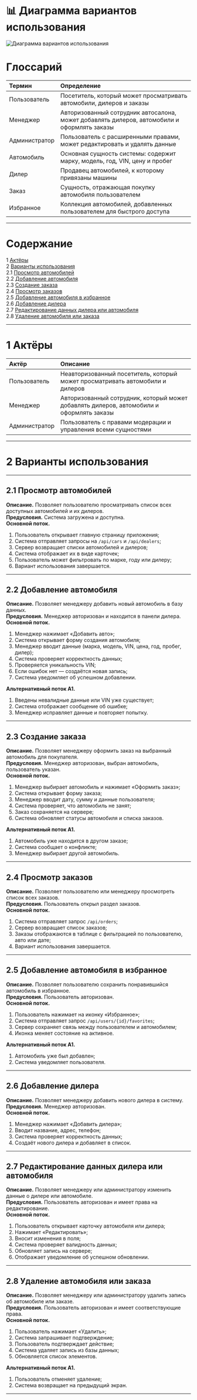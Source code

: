 # 📊 Диаграмма вариантов использования

![Диаграмма вариантов использования](images/use_cases.png)

# Глоссарий

| Термин | Определение |
|:--|:--|
| Пользователь | Посетитель, который может просматривать автомобили, дилеров и заказы |
| Менеджер | Авторизованный сотрудник автосалона, может добавлять дилеров, автомобили и оформлять заказы |
| Администратор | Пользователь с расширенными правами, может редактировать и удалять данные |
| Автомобиль | Основная сущность системы: содержит марку, модель, год, VIN, цену и пробег |
| Дилер | Продавец автомобилей, к которому привязаны машины |
| Заказ | Сущность, отражающая покупку автомобиля пользователем |
| Избранное | Коллекция автомобилей, добавленных пользователем для быстрого доступа |

---

# Содержание
1 [Актёры](#actors)  
2 [Варианты использования](#use_cases)  
2.1 [Просмотр автомобилей](#view_cars)  
2.2 [Добавление автомобиля](#add_car)  
2.3 [Создание заказа](#create_order)  
2.4 [Просмотр заказов](#view_orders)  
2.5 [Добавление автомобиля в избранное](#add_favorite)  
2.6 [Добавление дилера](#add_dealer)  
2.7 [Редактирование данных дилера или автомобиля](#edit_data)  
2.8 [Удаление автомобиля или заказа](#delete_data)  

---

<a name="actors"></a>

# 1 Актёры

| Актёр | Описание |
|:--|:--|
| Пользователь | Неавторизованный посетитель, который может просматривать автомобили и дилеров |
| Менеджер | Авторизованный сотрудник, который может добавлять дилеров, автомобили и оформлять заказы |
| Администратор | Пользователь с правами модерации и управления всеми сущностями |

---

<a name="use_cases"></a>

# 2 Варианты использования

---

<a name="view_cars"></a>

## 2.1 Просмотр автомобилей

**Описание.** Позволяет пользователю просматривать список всех доступных автомобилей и их дилеров.  
**Предусловия.** Система загружена и доступна.  
**Основной поток.**
1. Пользователь открывает главную страницу приложения;  
2. Система отправляет запросы на `/api/cars` и `/api/dealers`;  
3. Сервер возвращает списки автомобилей и дилеров;  
4. Система отображает их в виде карточек;  
5. Пользователь может фильтровать по марке, году или дилеру;  
6. Вариант использования завершается.  

---

<a name="add_car"></a>

## 2.2 Добавление автомобиля

**Описание.** Позволяет менеджеру добавить новый автомобиль в базу данных.  
**Предусловия.** Менеджер авторизован и находится в панели дилера.  
**Основной поток.**
1. Менеджер нажимает «Добавить авто»;  
2. Система открывает форму создания автомобиля;  
3. Менеджер вводит данные (марка, модель, VIN, цена, год, пробег, дилер);  
4. Система проверяет корректность данных;  
5. Проверяется уникальность VIN;  
6. Если ошибок нет — создаётся новая запись;  
7. Система уведомляет об успешном добавлении.  

**Альтернативный поток А1.**  
1. Введены невалидные данные или VIN уже существует;  
2. Система отображает сообщение об ошибке;  
3. Менеджер исправляет данные и повторяет попытку.  

---

<a name="create_order"></a>

## 2.3 Создание заказа

**Описание.** Позволяет менеджеру оформить заказ на выбранный автомобиль для покупателя.  
**Предусловия.** Менеджер авторизован, выбран автомобиль, пользователь указан.  
**Основной поток.**
1. Менеджер выбирает автомобиль и нажимает «Оформить заказ»;  
2. Система открывает форму заказа;  
3. Менеджер вводит дату, сумму и данные пользователя;  
4. Система проверяет, что автомобиль не занят;  
5. Заказ сохраняется на сервере;  
6. Система обновляет статусы автомобиля и списка заказов.  

**Альтернативный поток А1.**  
1. Автомобиль уже находится в другом заказе;  
2. Система сообщает о конфликте;  
3. Менеджер выбирает другой автомобиль.  

---

<a name="view_orders"></a>

## 2.4 Просмотр заказов

**Описание.** Позволяет пользователю или менеджеру просмотреть список всех заказов.  
**Предусловия.** Пользователь открыл раздел заказов.  
**Основной поток.**
1. Система отправляет запрос `/api/orders`;  
2. Сервер возвращает список заказов;  
3. Заказы отображаются в таблице с фильтрацией по пользователю, авто или дате;  
4. Вариант использования завершается.  

---

<a name="add_favorite"></a>

## 2.5 Добавление автомобиля в избранное

**Описание.** Позволяет пользователю сохранить понравившийся автомобиль в избранное.  
**Предусловия.** Пользователь авторизован.  
**Основной поток.**
1. Пользователь нажимает на иконку «Избранное»;  
2. Система отправляет запрос `/api/users/{id}/favorites`;  
3. Сервер сохраняет связь между пользователем и автомобилем;  
4. Иконка меняет состояние на активное.  

**Альтернативный поток А1.**  
1. Автомобиль уже был добавлен;  
2. Система уведомляет пользователя.  

---

<a name="add_dealer"></a>

## 2.6 Добавление дилера

**Описание.** Позволяет менеджеру добавить нового дилера в систему.  
**Предусловия.** Менеджер авторизован.  
**Основной поток.**
1. Менеджер нажимает «Добавить дилера»;  
2. Вводит название, адрес, телефон;  
3. Система проверяет корректность данных;  
4. Создаёт нового дилера и добавляет в список.  

---

<a name="edit_data"></a>

## 2.7 Редактирование данных дилера или автомобиля

**Описание.** Позволяет менеджеру или администратору изменить данные о дилере или автомобиле.  
**Предусловия.** Пользователь авторизован и имеет права на редактирование.  
**Основной поток.**
1. Пользователь открывает карточку автомобиля или дилера;  
2. Нажимает «Редактировать»;  
3. Вносит изменения в поля;  
4. Система проверяет валидность данных;  
5. Обновляет запись на сервере;  
6. Отображает уведомление об успешном обновлении.  

---

<a name="delete_data"></a>

## 2.8 Удаление автомобиля или заказа

**Описание.** Позволяет менеджеру или администратору удалить запись об автомобиле или заказе.  
**Предусловия.** Пользователь авторизован и имеет соответствующие права.  
**Основной поток.**
1. Пользователь нажимает «Удалить»;  
2. Система запрашивает подтверждение;  
3. Пользователь подтверждает действие;  
4. Система удаляет запись из базы данных;  
5. Обновляется список элементов.  

**Альтернативный поток А1.**  
1. Пользователь отменяет удаление;  
2. Система возвращает на предыдущий экран.  

---
